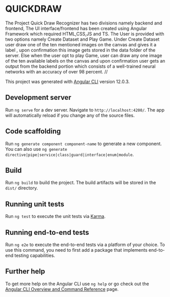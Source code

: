 # QUICKDRAW
The Project Quick Draw Recognizer has two divisions namely backend and frontend, The UI interface/frontend has been created using Angular Framework which required HTML,CSS,JS and TS. The User is provided with two options namely Create Dataset and Play Game. Under Create Dataset user draw one of the ten mentioned images on the canvas and gives it a label , upon confirmation this image gets stored in the data folder of the server. Else when the user opt to play Game, user can draw any one image of the ten available labels on the canvas and upon confirmation user gets an output from the backend portion which consists of a well-trained neural networks with an accuracy of over 98 percent.
//

This project was generated with [Angular CLI](https://github.com/angular/angular-cli) version 12.0.3.

## Development server

Run `ng serve` for a dev server. Navigate to `http://localhost:4200/`. The app will automatically reload if you change any of the source files.

## Code scaffolding

Run `ng generate component component-name` to generate a new component. You can also use `ng generate directive|pipe|service|class|guard|interface|enum|module`.

## Build

Run `ng build` to build the project. The build artifacts will be stored in the `dist/` directory.

## Running unit tests

Run `ng test` to execute the unit tests via [Karma](https://karma-runner.github.io).

## Running end-to-end tests

Run `ng e2e` to execute the end-to-end tests via a platform of your choice. To use this command, you need to first add a package that implements end-to-end testing capabilities.

## Further help

To get more help on the Angular CLI use `ng help` or go check out the [Angular CLI Overview and Command Reference](https://angular.io/cli) page.
